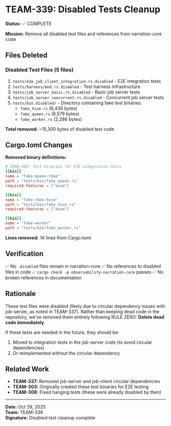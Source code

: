 # TEAM-339: Disabled Tests Cleanup

**Status:** ✅ COMPLETE

**Mission:** Remove all disabled test files and references from narration-core crate

## Files Deleted

### Disabled Test Files (5 files)
1. `tests/e2e_job_client_integration.rs.disabled` - E2E integration tests
2. `tests/harness/mod.rs.disabled` - Test harness infrastructure
3. `tests/job_server_basic.rs.disabled` - Basic job server tests
4. `tests/job_server_concurrent.rs.disabled` - Concurrent job server tests
5. `tests/bin.disabled/` - Directory containing fake test binaries:
   - `fake_hive.rs` (6,436 bytes)
   - `fake_queen.rs` (6,579 bytes)
   - `fake_worker.rs` (2,286 bytes)

**Total removed:** ~15,300 bytes of disabled test code

## Cargo.toml Changes

**Removed binary definitions:**
```toml
# TEAM-303: Test binaries for E2E integration tests
[[bin]]
name = "fake-queen-rbee"
path = "tests/bin/fake_queen.rs"
required-features = ["axum"]

[[bin]]
name = "fake-rbee-hive"
path = "tests/bin/fake_hive.rs"
required-features = ["axum"]

[[bin]]
name = "fake-worker"
path = "tests/bin/fake_worker.rs"
```

**Lines removed:** 14 lines from Cargo.toml

## Verification

✅ No `.disabled` files remain in narration-core
✅ No references to disabled files in code
✅ `cargo check -p observability-narration-core` passes
✅ No broken references in documentation

## Rationale

These test files were disabled (likely due to circular dependency issues with job-server, as noted in TEAM-337). Rather than keeping dead code in the repository, we've removed them entirely following RULE ZERO: **Delete dead code immediately**.

If these tests are needed in the future, they should be:
1. Moved to integration tests in the job-server crate (to avoid circular dependencies)
2. Or reimplemented without the circular dependency

## Related Work

- **TEAM-337:** Removed job-server and job-client circular dependencies
- **TEAM-303:** Originally created these test binaries for E2E testing
- **TEAM-308:** Fixed hanging tests (these were already disabled by then)

---

**Date:** Oct 28, 2025  
**Team:** TEAM-339  
**Signature:** Disabled test cleanup complete
